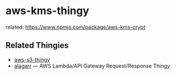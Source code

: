 # aws-kms-thingy
related: https://www.npmjs.com/package/aws-kms-crypt


## Related Thingies

* [aws-s3-thingy](https://github.com/adieuadieu/aws-kms-thingy)
* [alagarr](https://github.com/adieuadieu/alagarr) — AWS Lambda/API Gateway Request/Response Thingy
